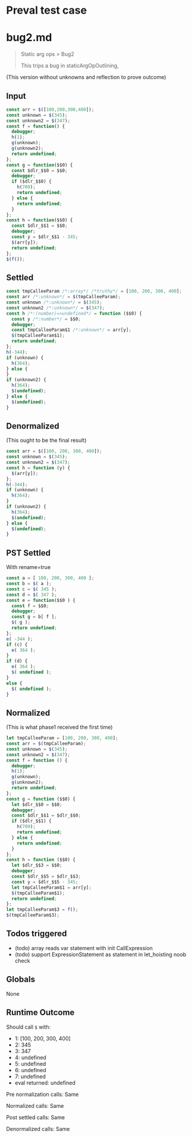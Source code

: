 # Preval test case

# bug2.md

> Static arg ops > Bug2
>
> This trips a bug in staticArgOpOutlining,

(This version without unknowns and reflection to prove outcome)

## Input

`````js filename=intro
const arr = $([100,200,300,400]);
const unknown = $(345);
const unknown2 = $(347);
const f = function() {
  debugger;
  h(1);
  g(unknown);
  g(unknown2);
  return undefined;
};
const g = function($$0) {
  const $dlr_$$0 = $$0;
  debugger;
  if ($dlr_$$0) {
    h(709);
    return undefined;
  } else {
    return undefined;
  }
};
const h = function($$0) {
  const $dlr_$$1 = $$0;
  debugger;
  const y = $dlr_$$1 - 345;
  $(arr[y]);
  return undefined;
};
$(f());
`````


## Settled


`````js filename=intro
const tmpCalleeParam /*:array*/ /*truthy*/ = [100, 200, 300, 400];
const arr /*:unknown*/ = $(tmpCalleeParam);
const unknown /*:unknown*/ = $(345);
const unknown2 /*:unknown*/ = $(347);
const h /*:(number)=>undefined*/ = function ($$0) {
  const y /*:number*/ = $$0;
  debugger;
  const tmpCalleeParam$1 /*:unknown*/ = arr[y];
  $(tmpCalleeParam$1);
  return undefined;
};
h(-344);
if (unknown) {
  h(364);
} else {
}
if (unknown2) {
  h(364);
  $(undefined);
} else {
  $(undefined);
}
`````


## Denormalized
(This ought to be the final result)

`````js filename=intro
const arr = $([100, 200, 300, 400]);
const unknown = $(345);
const unknown2 = $(347);
const h = function (y) {
  $(arr[y]);
};
h(-344);
if (unknown) {
  h(364);
}
if (unknown2) {
  h(364);
  $(undefined);
} else {
  $(undefined);
}
`````


## PST Settled
With rename=true

`````js filename=intro
const a = [ 100, 200, 300, 400 ];
const b = $( a );
const c = $( 345 );
const d = $( 347 );
const e = function($$0 ) {
  const f = $$0;
  debugger;
  const g = b[ f ];
  $( g );
  return undefined;
};
e( -344 );
if (c) {
  e( 364 );
}
if (d) {
  e( 364 );
  $( undefined );
}
else {
  $( undefined );
}
`````


## Normalized
(This is what phase1 received the first time)

`````js filename=intro
let tmpCalleeParam = [100, 200, 300, 400];
const arr = $(tmpCalleeParam);
const unknown = $(345);
const unknown2 = $(347);
const f = function () {
  debugger;
  h(1);
  g(unknown);
  g(unknown2);
  return undefined;
};
const g = function ($$0) {
  let $dlr_$$0 = $$0;
  debugger;
  const $dlr_$$1 = $dlr_$$0;
  if ($dlr_$$1) {
    h(709);
    return undefined;
  } else {
    return undefined;
  }
};
const h = function ($$0) {
  let $dlr_$$3 = $$0;
  debugger;
  const $dlr_$$5 = $dlr_$$3;
  const y = $dlr_$$5 - 345;
  let tmpCalleeParam$1 = arr[y];
  $(tmpCalleeParam$1);
  return undefined;
};
let tmpCalleeParam$3 = f();
$(tmpCalleeParam$3);
`````


## Todos triggered


- (todo) array reads var statement with init CallExpression
- (todo) support ExpressionStatement as statement in let_hoisting noob check


## Globals


None


## Runtime Outcome


Should call `$` with:
 - 1: [100, 200, 300, 400]
 - 2: 345
 - 3: 347
 - 4: undefined
 - 5: undefined
 - 6: undefined
 - 7: undefined
 - eval returned: undefined

Pre normalization calls: Same

Normalized calls: Same

Post settled calls: Same

Denormalized calls: Same
